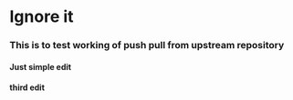 
# Ignore it 
### This is to test working of push pull from upstream repository

#### Just simple edit
#### third edit
